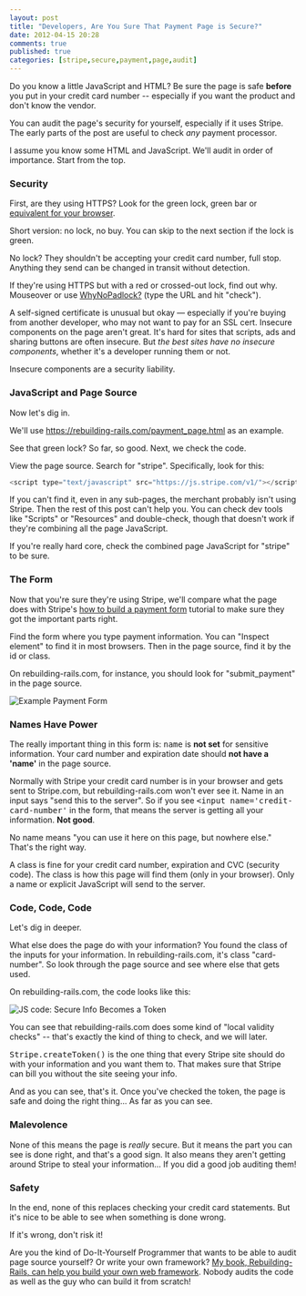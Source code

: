 ```yaml
---
layout: post
title: "Developers, Are You Sure That Payment Page is Secure?"
date: 2012-04-15 20:28
comments: true
published: true
categories: [stripe,secure,payment,page,audit]
---
```

Do you know a little JavaScript and HTML?  Be sure the page is safe <b>before</b> you put in your credit card number -- especially if you want the product and don't know the vendor.

You can audit the page's security for yourself, especially if it uses Stripe.  The early parts of the post are useful to check <i>any</i> payment processor.

I assume you know some HTML and JavaScript.  We'll audit in order of importance.  Start from the top.

### Security

First, are they using HTTPS?  Look for the green lock, green bar or <a
href="http://faq.ssl.com/article.aspx?id=10068">equivalent for your browser</a>.

Short version:  no lock, no buy.  You can skip to the next section if the lock is green.

No lock?  They shouldn't be accepting your credit card number, full stop.  Anything they send can be changed in transit without detection.

If they're using HTTPS but with a red or crossed-out lock, find out why.  Mouseover or use
<a href="http://www.whynopadlock.com">WhyNoPadlock?</a> (type the URL and hit "check").

A self-signed certificate is unusual but okay &mdash; especially if you're buying from another developer, who may not want to pay for an SSL cert.  Insecure components on the page aren't great.  It's hard for sites that scripts, ads and sharing buttons are often insecure. But <i>the best sites have no insecure components</i>, whether it's a developer running them or not.

Insecure components are a security liability.

### JavaScript and Page Source

Now let's dig in.

We'll use <a href="https://rebuilding-rails.com/payment_page.html">https://rebuilding-rails.com/payment_page.html</a> as an example.

See that green lock?  So far, so good.  Next, we check the code.

View the page source.  Search for "stripe".  Specifically, look for this:

```javascript
<script type="text/javascript" src="https://js.stripe.com/v1/"></script>
```

If you can't find it, even in any sub-pages, the merchant probably isn't using Stripe.  Then the rest of this post can't help you.  You can check dev tools like "Scripts" or "Resources" and double-check, though that doesn't work if they're combining all the page JavaScript.

If you're really hard core, check the combined page JavaScript for "stripe" to be sure.

### The Form

Now that you're sure they're using Stripe, we'll compare what the page does with Stripe's <a
href="https://stripe.com/docs/tutorials/forms">how to build a payment form</a> tutorial to make sure they got the important parts right.

Find the form where you type payment information.
You can "Inspect element" to find it in most browsers.  Then in the page source, find it by the id or class.

On rebuilding-rails.com, for instance, you should look for "submit_payment" in the page source.

![Example Payment Form](payment_form.png "Payment Form")

### Names Have Power

The really important thing in this form is: <tt>name</tt> is <b>not set</b> for sensitive information.  Your card number and expiration date should <b>not have a 'name'</b> in the page source.

Normally with Stripe your credit card number is in your browser and gets sent to Stripe.com, but rebuilding-rails.com won't ever see it.  Name in an input says "send this to the server".  So if you see <tt>&lt;input name='credit-card-number'</tt> in the form, that means the server is getting all your information.  <b>Not good</b>.

No name means "you can use it here on this page, but nowhere else."  That's the right way.

A class is fine for your credit card number, expiration and CVC (security code).  The class is how this page will find them (only in your browser).  Only a name or explicit JavaScript will send to the server.

### Code, Code, Code

Let's dig in deeper.

What else does the page do with your information?  You found the class of the inputs for your information.  In rebuilding-rails.com, it's class "card-number".  So look through the page source and see where else that gets used.

On rebuilding-rails.com, the code looks like this:

![JS code:  Secure Info Becomes a Token](credit_card_js.png "Credit Card Info Turns Into a Token")

You can see that rebuilding-rails.com does some kind of "local validity checks" -- that's exactly the kind of thing to check, and we will later.

<tt>Stripe.createToken()</tt> is the one thing that every Stripe site should do with your information and you want them to.  That makes sure that Stripe can bill you without the site seeing your info.

And as you can see, that's it.  Once you've checked the token, the page is safe and doing the right thing...  As far as you can see.

### Malevolence

None of this means the page is <i>really</i> secure.  But it means the part you can see is done right, and that's a good sign.  It also means they aren't getting around Stripe to steal your information...  If you did a good job auditing them!

### Safety

In the end, none of this replaces checking your credit card statements.  But it's nice to be able to see when something is done wrong.

If it's wrong, don't risk it!

<span class="bottom-disclaimer">Are you the kind of Do-It-Yourself Programmer that wants to be able to audit page source yourself?  Or write your own framework?  <a href="https://rebuilding-rails.com">My book, Rebuilding-Rails, can help you build your own web framework</a>.  Nobody audits the code as well as the guy who can build it from scratch!</span>

